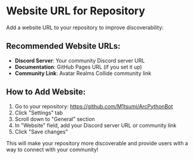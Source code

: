 # Website URL for Repository

Add a website URL to your repository to improve discoverability:

## Recommended Website URLs:
- **Discord Server**: Your community Discord server URL
- **Documentation**: GitHub Pages URL (if you set it up)
- **Community Link**: Avatar Realms Collide community link

## How to Add Website:
1. Go to your repository: https://github.com/M1tsumi/ArcPythonBot
2. Click "Settings" tab
3. Scroll down to "General" section
4. In "Website" field, add your Discord server URL or community link
5. Click "Save changes"

This will make your repository more discoverable and provide users with a way to connect with your community! 